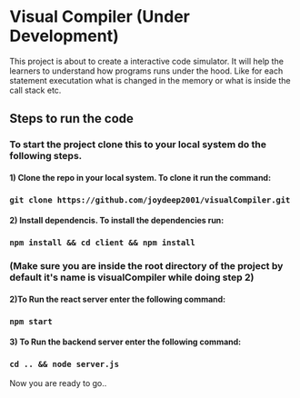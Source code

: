 # Visual Compiler (Under Development)

This project is about to create a interactive code simulator. It will help the learners to understand how programs runs under the hood. Like for each statement executation what is changed in the memory or what is inside the call stack etc.

## Steps to run the code

### To start the project clone this to your local system do the following steps.
#### 1) Clone the repo in your local system. To clone it run the command:
### `git clone https://github.com/joydeep2001/visualCompiler.git`
#### 2) Install dependencis. To install the dependencies run: 
### `npm install && cd client && npm install` 
### (Make sure you are inside the root directory of the project by default it's name is visualCompiler while doing step 2)
#### 2)To Run the react server enter the following command:
### `npm start`
#### 3) To Run the backend server enter the following command:
### `cd .. && node server.js`

Now you are ready to go..


